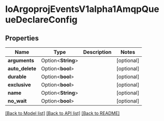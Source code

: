 # IoArgoprojEventsV1alpha1AmqpQueueDeclareConfig

## Properties

Name | Type | Description | Notes
------------ | ------------- | ------------- | -------------
**arguments** | Option<**String**> |  | [optional]
**auto_delete** | Option<**bool**> |  | [optional]
**durable** | Option<**bool**> |  | [optional]
**exclusive** | Option<**bool**> |  | [optional]
**name** | Option<**String**> |  | [optional]
**no_wait** | Option<**bool**> |  | [optional]

[[Back to Model list]](../README.md#documentation-for-models) [[Back to API list]](../README.md#documentation-for-api-endpoints) [[Back to README]](../README.md)


